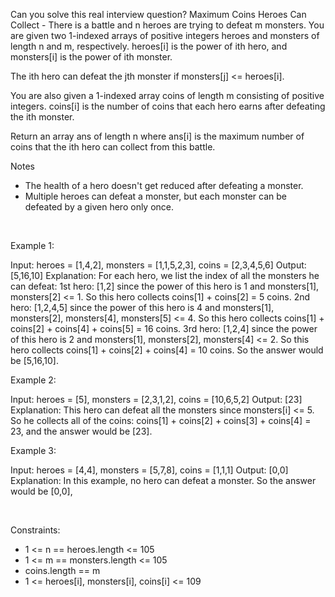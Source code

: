 Can you solve this real interview question? Maximum Coins Heroes Can Collect - There is a battle and n heroes are trying to defeat m monsters. You are given two 1-indexed arrays of positive integers heroes and monsters of length n and m, respectively. heroes[i] is the power of ith hero, and monsters[i] is the power of ith monster.

The ith hero can defeat the jth monster if monsters[j] <= heroes[i].

You are also given a 1-indexed array coins of length m consisting of positive integers. coins[i] is the number of coins that each hero earns after defeating the ith monster.

Return an array ans of length n where ans[i] is the maximum number of coins that the ith hero can collect from this battle.

Notes

 * The health of a hero doesn't get reduced after defeating a monster.
 * Multiple heroes can defeat a monster, but each monster can be defeated by a given hero only once.

 

Example 1:


Input: heroes = [1,4,2], monsters = [1,1,5,2,3], coins = [2,3,4,5,6]
Output: [5,16,10]
Explanation: For each hero, we list the index of all the monsters he can defeat:
1st hero: [1,2] since the power of this hero is 1 and monsters[1], monsters[2] <= 1. So this hero collects coins[1] + coins[2] = 5 coins.
2nd hero: [1,2,4,5] since the power of this hero is 4 and monsters[1], monsters[2], monsters[4], monsters[5] <= 4. So this hero collects coins[1] + coins[2] + coins[4] + coins[5] = 16 coins.
3rd hero: [1,2,4] since the power of this hero is 2 and monsters[1], monsters[2], monsters[4] <= 2. So this hero collects coins[1] + coins[2] + coins[4] = 10 coins.
So the answer would be [5,16,10].

Example 2:


Input: heroes = [5], monsters = [2,3,1,2], coins = [10,6,5,2]
Output: [23]
Explanation: This hero can defeat all the monsters since monsters[i] <= 5. So he collects all of the coins: coins[1] + coins[2] + coins[3] + coins[4] = 23, and the answer would be [23].


Example 3:


Input: heroes = [4,4], monsters = [5,7,8], coins = [1,1,1]
Output: [0,0]
Explanation: In this example, no hero can defeat a monster. So the answer would be [0,0],


 

Constraints:

 * 1 <= n == heroes.length <= 105
 * 1 <= m == monsters.length <= 105
 * coins.length == m
 * 1 <= heroes[i], monsters[i], coins[i] <= 109